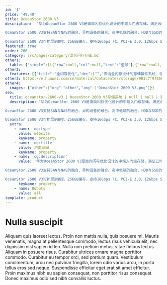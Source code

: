 ```yaml
---
id: '1'
price: '49.40'
title: OceanStor 2600 V3
description:  '华为OceanStor 2600 V3是面向闪存优化设计的中端入门级存储，满足云时代对存储系统更高性能、更低时延、更加弹性的要求。在全闪存配置时，能够实现高性能并达到<1ms的低时延，并创新性的兼具SAN和NAS一体化、多控、双活等能力。

OceanStor 2600 V3支持SAN与NAS的融合、异构设备的融合、高中低端的融合、HDD与SSD的融合、主存与备份的融合，为用户构建安全可靠、简单高效的融合存储系统。

OceanStor 2600 V3可扩展到8控，256GB缓存，支持16Gbps FC、PCI-E 3.0、12Gbps SAS，提供极致的性能及扩展性。'
featured: true
order: 266
category: src/pages/category/混合闪存存储.md
other1: 
  table: {"single":[[{"row":null,"col":null,"text":"型号"},{"row":null,"col":null,"text":"OceanStor 2600 V3"}],[{"row":null,"col":null,"text":"系统缓存"},{"row":null,"col":null,"text":"32GB~256GB"}],[{"row":null,"col":null,"text":"最大控制器数"},{"row":null,"col":null,"text":"8"}],[{"row":null,"col":null,"text":"支持的存储协议"},{"row":null,"col":null,"text":"FC、iSCSI、NFS、CIFS、HTTP、FTP"}],[{"row":null,"col":null,"text":"前端通道端口类型"},{"row":null,"col":null,"text":"1/10/25Gbps Ethernet、8/16/32Gbps FC"}],[{"row":null,"col":null,"text":"后端端口类型"},{"row":null,"col":null,"text":"SAS3.0（单端口4*12Gbps）"}],[{"row":null,"col":null,"text":"最大可热插拔I/O模块数（每控制器）"},{"row":null,"col":null,"text":"2"}],[{"row":null,"col":null,"text":"最大前端主机接口数（每控制器）"},{"row":null,"col":null,"text":"20"}],[{"row":null,"col":null,"text":"支持快照数量（LUN）"},{"row":null,"col":null,"text":"2048"}],[{"row":null,"col":null,"text":"支持LUN数量"},{"row":null,"col":null,"text":"4096"}],[{"row":null,"col":null,"text":"关键软件特性"},{"row":null,"col":null,"text":"HyperSnap（快照），HyperCopy（LUN拷贝），HyperClone（克隆），HyperMirror（卷镜像），HyperReplication（远程复制），HyperMetro（阵列双活）\n\nSmartQoS（智能服务质量控制），SmartCache（SSD智能缓存），SmartTier（智能数据分级），SmartThin（智能精简配置），SmartMotion（智能数据迅移），SmartMigration（LUN迁移），SmartErase（数据销毁）\n\nUltraPath（多路径管理），eService（远程维护管理），BCManager（容灾管理），DeviceManager（单设备管理软件），eSight（集中运维管理软件），SmartConfig（易用性配置工具）"}]]}
other2:
  features: [{"title":"全闪存优化","dec":["","面向全闪存设计的存储操作系统、领先一代的硬件平台，提供高IOPS低时延业务体验",""]},{"title":"融合高效","dec":["","融合SAN与NAS，SSD，备份，异构虚拟化于一体，资源按需供给，支持面向未来云架构平滑演进",""]},{"title":"业务永续","dec":["","领先的SAN与NAS一体化双活方案，帮助用户实现业务永续",""]}]
other3: https://e.huawei.com/cn/material/datacenter/storage/981c7f9f650b456cabe93edf3de9ea02
other4:
  images: {"other":{"org":"other","img":["OceanStor 2600 V3.png"]}}
seo:
  title: oceanstor-2600-v3 | OceanStor 2600 V3存储系统 | null | null | 混合闪存存储 | 数据存储
  description: '华为OceanStor 2600 V3是面向闪存优化设计的中端入门级存储，满足云时代对存储系统更高性能、更低时延、更加弹性的要求。在全闪存配置时，能够实现高性能并达到<1ms的低时延，并创新性的兼具SAN和NAS一体化、多控、双活等能力。

OceanStor 2600 V3支持SAN与NAS的融合、异构设备的融合、高中低端的融合、HDD与SSD的融合、主存与备份的融合，为用户构建安全可靠、简单高效的融合存储系统。

OceanStor 2600 V3可扩展到8控，256GB缓存，支持16Gbps FC、PCI-E 3.0、12Gbps SAS，提供极致的性能及扩展性。'
  extra:
    - name: 'og:type'
      value: website
      keyName: property
    - name: 'og:title'
      value: 河南网田
      keyName: property
    - name: 'og:description'
      value: '华为OceanStor 2600 V3是面向闪存优化设计的中端入门级存储，满足云时代对存储系统更高性能、更低时延、更加弹性的要求。在全闪存配置时，能够实现高性能并达到<1ms的低时延，并创新性的兼具SAN和NAS一体化、多控、双活等能力。

OceanStor 2600 V3支持SAN与NAS的融合、异构设备的融合、高中低端的融合、HDD与SSD的融合、主存与备份的融合，为用户构建安全可靠、简单高效的融合存储系统。

OceanStor 2600 V3可扩展到8控，256GB缓存，支持16Gbps FC、PCI-E 3.0、12Gbps SAS，提供极致的性能及扩展性。'
      keyName: property
    - name: Robots
      value: all
template: product
---
```


# Nulla suscipit

Aliquam quis laoreet lectus. Proin non mattis nulla, quis posuere mi. Mauris venenatis, magna at pellentesque commodo, lectus risus vehicula elit, nec dignissim nisl sapien id leo. Nulla non pretium metus, vitae finibus lectus. Aliquam in posuere risus. Curabitur ultrices ornare magna porttitor commodo. Curabitur eu tempor orci, sed pretium quam. Vestibulum condimentum, arcu nec pulvinar fringilla, lorem odio varius arcu, in porta tellus eros sed neque. Suspendisse efficitur eget erat sit amet efficitur. Proin maximus nibh eu sapien consequat, non porttitor risus consequat. Donec maximus odio sed nibh convallis luctus.